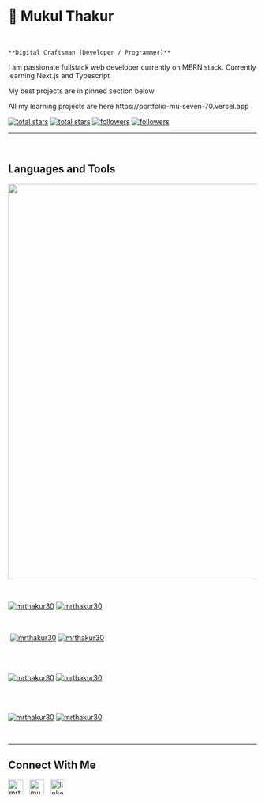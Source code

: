
<h1>👋 Mukul Thakur</h1>
<br /> 

                    
`**Digital Craftsman (Developer / Programmer)**`

                    

<p align="left">I am passionate fullstack web developer currently on MERN stack. Currently learning Next.js and Typescript</p>
<p align="left">My best projects are in pinned section below</p>
<p align="left">All my learning projects are here https://portfolio-mu-seven-70.vercel.app </p>

<p align="left"> 
  <a href="https://github.com/mrthakur30?tab=repositories&sort=stargazers#gh-light-mode-only">
    <img alt="total stars" title="Total stars on GitHub" src="https://custom-icon-badges.demolab.com/github/stars/mrthakur30?color=3ea97d&style=for-the-badge&labelColor=40b682&logo=star#gh-light-mode-only"/></a>

  <a href="https://github.com/mrthakur30?tab=repositories&sort=stargazers#gh-dark-mode-only">
    <img alt="total stars" title="Total stars on GitHub" src="https://custom-icon-badges.demolab.com/github/stars/mrthakur30?color=655489&style=for-the-badge&labelColor=c691e9&logo=star#gh-dark-mode-only"/></a>

  <a href="https://github.com/mrthakur30?tab=followers#gh-light-mode-only">
    <img alt="followers" title="Follow me on Github" src="https://custom-icon-badges.demolab.com/github/followers/mrthakur30?color=2c4954&labelColor=2c3e50&style=for-the-badge&logo=person-add&label=Follow&logoColor=white#gh-light-mode-only"/></a>

  <a href="https://github.com/mrthakur30?tab=followers#gh-dark-mode-only">
    <img alt="followers" title="Follow me on Github" src="https://custom-icon-badges.demolab.com/github/followers/mrthakur30?color=dacc84&labelColor=f9e692&style=for-the-badge&logo=person-add&label=Follow&logoColor=white#gh-dark-mode-only"/></a>
</p>

---
<br />

                    

<h2>Languages and Tools</h2> 
<p align="left">
<img width="800px"  src="https://skillicons.dev/icons?i=react,tailwind,vite,nextjs,html,css,js,github,git,express,docker,java,nodejs,redux&perline=9"  />
</p>
<br />

                    

<p><a href="https://github.com/mrthakur30#gh-dark-mode-only" target="_blank"><img align="center" src="https://github-readme-stats.vercel.app/api/top-langs/?username=mrthakur30&langs_count=6&show_icon=true&layout=compact&theme=nightowl#gh-dark-mode-only" alt="mrthakur30" /></a>
  <a href="https://github.com/mrthakur30#gh-light-mode-only" target="_blank"><img align="center" src="https://github-readme-stats.vercel.app/api/top-langs/?username=mrthakur30&langs_count=6&show_icon=true&layout=compact&theme=vue#gh-light-mode-only" alt="mrthakur30" /></a>
</p>

<br />

<p>&nbsp;<a href="https://github.com/mrthakur30#gh-dark-mode-only" target="_blank"><img align="center" src="https://github-readme-stats.vercel.app/api?username=mrthakur30&count_private=true&show_icons=true&theme=nightowl#gh-dark-mode-only" alt="mrthakur30" /></a>
<a href="https://github.com/mrthakur30#gh-light-mode-only" target="_blank"><img align="center" src="https://github-readme-stats.vercel.app/api?username=mrthakur30&count_private=true&show_icons=true&theme=vue#gh-light-mode-only" alt="mrthakur30" /></a>
</p> 
<br>
<br />

<p><a href="https://github.com/mrthakur30#gh-dark-mode-only" target="_blank"><img align="center" src="https://streak-stats.demolab.com?user=mrthakur30&theme=nightowl#gh-dark-mode-only" alt="mrthakur30"/></a>
<a href="https://github.com/mrthakur30#gh-light-mode-only" target="_blank"><img align="center" src="https://streak-stats.demolab.com?user=mrthakur30&theme=vue#gh-light-mode-only" alt="mrthakur30"/></a></p>
<br/>
<br />

<p><a href="https://github.com/mrthakur30#gh-dark-mode-only" target="_blank"><img align="center" src="https://github-readme-activity-graph.cyclic.app/graph?username=mrthakur30&theme=nightowl#gh-dark-mode-only" alt="mrthakur30" /></a>
<a href="https://github.com/mrthakur30#gh-light-mode-only" target="_blank"><img align="center" src="https://github-readme-activity-graph.cyclic.app/graph?username=mrthakur30&theme=vue#gh-light-mode-only" alt="mrthakur30" /></a></p>
<br/>

---


                

                    
<h2>Connect With Me</h2> 
<p align="left">
<a href="https://twitter.com/mrthakur30" target="_blank"><img align="left" width="30px" style="padding-right:10px;" src="https://raw.githubusercontent.com/rahuldkjain/github-profile-readme-generator/master/src/images/icons/Social/twitter.svg" alt="mrthakur30" /></a>
<a href="https://instagram.com/mukulxt" target="_blank"><img align="left" width="30px" style="padding-right:10px" src="https://raw.githubusercontent.com/rahuldkjain/github-profile-readme-generator/master/src/images/icons/Social/instagram.svg" alt="mukulxt" /></a>
<a href="https://www.linkedin.com/in/mukul-thakur-461bb7200/" target="_blank"><img align="left" alt="linkedin" width="30px" style="padding-right: 10px;" src="https://cdn.jsdelivr.net/gh/devicons/devicon/icons/linkedin/linkedin-original.svg" /></a>
</p>
